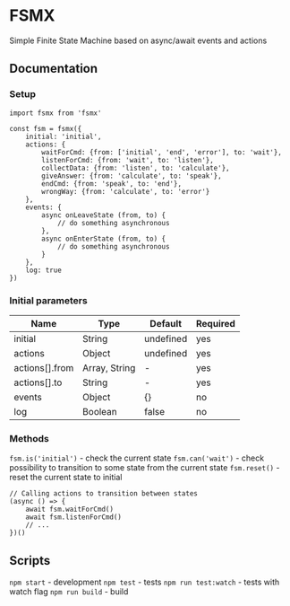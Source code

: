 # FSMX
Simple Finite State Machine based on async/await events and actions

## Documentation
### Setup
```
import fsmx from 'fsmx'

const fsm = fsmx({
    initial: 'initial',
    actions: {
        waitForCmd: {from: ['initial', 'end', 'error'], to: 'wait'},
        listenForCmd: {from: 'wait', to: 'listen'},
        collectData: {from: 'listen', to: 'calculate'},
        giveAnswer: {from: 'calculate', to: 'speak'},
        endCmd: {from: 'speak', to: 'end'},
        wrongWay: {from: 'calculate', to: 'error'}
    },
    events: {
        async onLeaveState (from, to) {
            // do something asynchronous
        },
        async onEnterState (from, to) {
            // do something asynchronous
        }
    },
    log: true
})
```

### Initial parameters
| Name           | Type          | Default   | Required |
|----------------|---------------|-----------|----------|
| initial        | String        | undefined | yes      |
| actions        | Object        | undefined | yes      |
| actions[].from | Array, String | -         | yes      |
| actions[].to   | String        | -         | yes      |
| events         | Object        | {}        | no       |
| log            | Boolean       | false     | no       |

### Methods
`fsm.is('initial')` - check the current state
`fsm.can('wait')` - check possibility to transition to some state from the current state
`fsm.reset()` - reset the current state to initial
```
// Calling actions to transition between states
(async () => {
    await fsm.waitForCmd()
    await fsm.listenForCmd()
    // ...
})()
```

## Scripts
`npm start` - development
`npm test` - tests
`npm run test:watch` - tests with watch flag
`npm run build` - build
